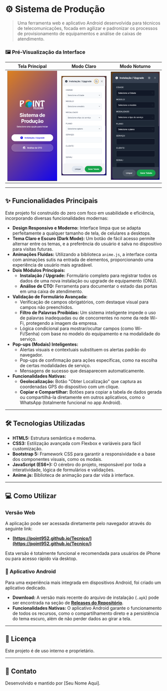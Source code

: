 # ⚙️ Sistema de Produção

> Uma ferramenta web e aplicativo Android desenvolvida para técnicos de telecomunicações, focada em agilizar e padronizar os processos de provisionamento de equipamentos e análise de caixas de atendimento.

### 🖼️ Pré-Visualização da Interface

| Tela Principal | Modo Claro | Modo Noturno |
| :---: | :---: | :---: |
| ![Interface Principal](Interface.png) | ![Interface Modo Claro](Normal.png) | ![Interface Modo Noturno](Noturno.png) |

---

## ✨ Funcionalidades Principais

Este projeto foi construído do zero com foco em usabilidade e eficiência, incorporando diversas funcionalidades modernas:

* **Design Responsivo e Moderno:** Interface limpa que se adapta perfeitamente a qualquer tamanho de tela, de celulares a desktops.
* **Tema Claro e Escuro (Dark Mode):** Um botão de fácil acesso permite alternar entre os temas, e a preferência do usuário é salva no dispositivo para visitas futuras.
* **Animações Fluidas:** Utilizando a biblioteca `anime.js`, a interface conta com animações sutis na entrada de elementos, proporcionando uma experiência de usuário mais agradável.
* **Dois Módulos Principais:**
    * **Instalação / Upgrade:** Formulário completo para registrar todos os dados de uma nova instalação ou upgrade de equipamento (ONU).
    * **Análise de CTO:** Ferramenta para documentar o estado das portas em uma caixa de atendimento.
* **Validação de Formulário Avançada:**
    * Verificação de campos obrigatórios, com destaque visual para campos não preenchidos.
    * **Filtro de Palavras Proibidas:** Um sistema inteligente impede o uso de palavras inadequadas ou de concorrentes no nome da rede Wi-Fi, protegendo a imagem da empresa.
    * Lógica condicional para mostrar/ocultar campos (como Wi-Fi/Senha) com base no modelo do equipamento e na modalidade do serviço.
* **Pop-ups (Modais) Inteligentes:**
    * Alertas visuais e contextuais substituem os alertas padrão do navegador.
    * Pop-ups de confirmação para ações específicas, como na escolha de certas modalidades de serviço.
    * Mensagens de sucesso que desaparecem automaticamente.
* **Funcionalidades Nativas:**
    * **Geolocalização:** Botão "Obter Localização" que captura as coordenadas GPS do dispositivo com um clique.
    * **Copiar e Compartilhar:** Botões para copiar a tabela de dados gerada ou compartilhá-la diretamente em outros aplicativos, como o WhatsApp (totalmente funcional no app Android).

---

## 🛠️ Tecnologias Utilizadas

* **HTML5:** Estrutura semântica e moderna.
* **CSS3:** Estilização avançada com Flexbox e variáveis para fácil customização.
* **Bootstrap 5:** Framework CSS para garantir a responsividade e a base dos componentes visuais, como os modais.
* **JavaScript (ES6+):** O cérebro do projeto, responsável por toda a interatividade, lógica de formulários e validações.
* **Anime.js:** Biblioteca de animação para dar vida à interface.

---

## 💻 Como Utilizar

### Versão Web

A aplicação pode ser acessada diretamente pelo navegador através do seguinte link:

* **[https://point952.github.io/Tecnico/](https://point952.github.io/Tecnico/)**

Esta versão é totalmente funcional e recomendada para usuários de iPhone ou para acesso rápido via desktop.

### 📱 Aplicativo Android

Para uma experiência mais integrada em dispositivos Android, foi criado um aplicativo dedicado.

* **Download:** A versão mais recente do arquivo de instalação (`.apk`) pode ser encontrada na seção de **[Releases do Repositório](https://github.com/point952/Tecnico/releases)**.
* **Funcionalidades Nativas:** O aplicativo Android garante o funcionamento de todos os recursos, como o compartilhamento direto e a persistência do tema escuro, além de não perder dados ao girar a tela.

---

## 📄 Licença

Este projeto é de uso interno e proprietário.

---

## 👤 Contato

Desenvolvido e mantido por [Seu Nome Aqui].
